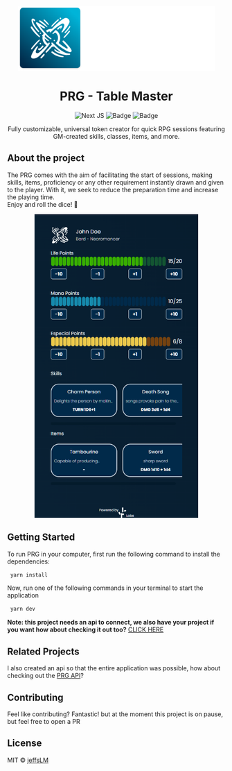 <div align="center">
    <img src="https://github.com/jeffsLM/prg-app/raw/master/public/images/logo_prg_tm%402x.png" alt="PRG Logo">
</div>

<h1 align="center">PRG - Table Master</h1>
<div  align="center">

![Next JS](https://img.shields.io/badge/Next-black?style=for-the-badge&logo=next.js&logoColor=white)
![Badge](https://img.shields.io/badge/TypeScript-007ACC?style=for-the-badge&logo=typescript&logoColor=white)
![Badge](https://img.shields.io/badge/CHAKRA_UI-319795?style=for-the-badge)

</div>
<p align="center">Fully customizable, universal token creator for quick RPG sessions featuring GM-created skills, classes, items, and more.</p>

<h2>About the project </h2>

<p>
The PRG comes with the aim of facilitating the start of sessions, making skills, items, proficiency or any other requirement instantly drawn and given to the player. With it, we seek to reduce the preparation time and increase the playing time. <br> Enjoy and roll the dice! 🎲</p>
<div align="center">
    <img height="700px" src="https://github.com/jeffsLM/prg-app/raw/master/src/assets/screenshots/playingScreen.png" alt="Fox Anima Logo">
</div>

<h2>Getting Started</h2>
<p>To run PRG in your computer, first run the following command to install the dependencies:</p>

```bash
 yarn install
```

<p>Now, run one of the following commands in your terminal to start the application</p>

```bash
 yarn dev
```

**Note: this project needs an api to connect, we also have your project if you want how about checking it out too?**
<a href="https://github.com/jeffsLM/prg-api">CLICK HERE</a>

<h2>Related Projects</h2>
<p>I also created an api so that the entire application was possible, how about checking out the <a href="https://github.com/jeffsLM/prg-api">PRG API</a>?</p>

<h2>Contributing</h2>
<p>Feel like contributing? Fantastic! but at the moment this project is on pause, but feel free to open a PR</p>

<h2>License</h2>
<p>MIT © <a href="https://github.com/jeffsLM">jeffsLM</a></p>
